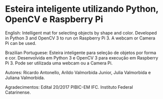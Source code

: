 # Esteira inteligente utilizando Python, OpenCV e Raspberry Pi

English: Intelligent mat for selecting objects by shape and color. Developed in Python 3 and OpenCV 3 to run on Raspberry Pi 3. A webcam or Camera Pi can be used. 

Brazilian Portuguese: Esteira inteligente para seleção de objetos por forma e cor. Desenvolvida em Python 3 e OpenCV 3 para execução em Raspberry Pi 3. Pode ser utilizada uma webcam ou a Camera Pi.

Autores: Ricardo Antonello, Arildo Valmorbida Junior, Julia Valmorbida e Juliana Valmorbida.

Agradecimentos: Edital 20/2017 PIBIC-EM IFC. Instituto Federal Catarinense.

